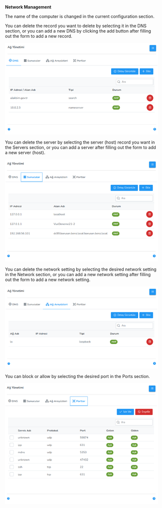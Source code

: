 **Network Management**

The name of the computer is changed in the current configuration section.

You can delete the record you want to delete by selecting it in the DNS section, or you can add a new DNS by clicking the add button after filling out the form to add a new record.

[![Network Management](../images/computerManagement/networkManagementDns.png)](../images/computerManagement/networkManagementDns.png)

You can delete the server by selecting the server (host) record you want in the Servers section, or you can add a server after filling out the form to add a new server (host).

[![Network Management](../images/computerManagement/networkManagementServers.png)](../images/computerManagement/networkManagementServers.png)

You can delete the network setting by selecting the desired network setting in the Network section, or you can add a new network setting after filling out the form to add a new network setting.

[![Network Management](../images/computerManagement/networkManagementNetworkInterfaces.png)](../images/computerManagement/networkManagementNetworkInterfaces.png)

You can block or allow by selecting the desired port in the Ports section.

[![Network Management](../images/computerManagement/networkManagementPorts.png)](../images/computerManagement/networkManagementPorts.png)
<link href=/lider3.0/assets/style.css rel=stylesheet></link>

